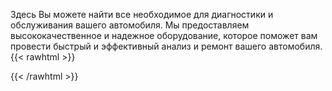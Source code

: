 Здесь Вы можете найти все необходимое для диагностики и обслуживания вашего автомобиля. Мы предоставляем высококачественное и надежное оборудование, которое поможет вам провести быстрый и эффективный анализ и ремонт вашего автомобиля.
{{< rawhtml >}}<section class="flex flex-col flex-wrap min-w-full mt-4 sm:min-w-0"><script type='text/javascript'>
          (function(){
              let s = document.createElement('script');
              s.type = 'text/javascript';
              s.async = true;
              s.src = encodeURI('https://tocha.online/21d63f3465409bfbb712ea53638715a5/widget.js');
              let ss = document.getElementsByTagName('script')[0];
              ss.parentNode.insertBefore(s, ss);
          })();
</script>
<telegram-web-chat></telegram-web-chat>
{{< /rawhtml >}}

